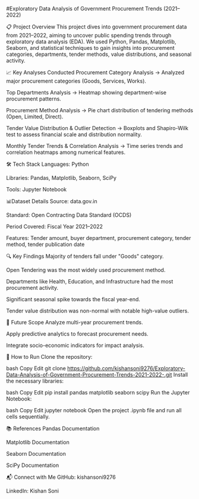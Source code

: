 #Exploratory Data Analysis of Government Procurement Trends (2021–2022)

📋 Project Overview
This project dives into government procurement data from 2021–2022, aiming to uncover public spending trends through exploratory data analysis (EDA). We used Python, Pandas, Matplotlib, Seaborn, and statistical techniques to gain insights into procurement categories, departments, tender methods, value distributions, and seasonal activity.

📈 Key Analyses Conducted
Procurement Category Analysis
→ Analyzed major procurement categories (Goods, Services, Works).

Top Departments Analysis
→ Heatmap showing department-wise procurement patterns.

Procurement Method Analysis
→ Pie chart distribution of tendering methods (Open, Limited, Direct).

Tender Value Distribution & Outlier Detection
→ Boxplots and Shapiro-Wilk test to assess financial scale and distribution normality.

Monthly Tender Trends & Correlation Analysis
→ Time series trends and correlation heatmaps among numerical features.

🛠 Tech Stack
Languages: Python

Libraries: Pandas, Matplotlib, Seaborn, SciPy

Tools: Jupyter Notebook

📊Dataset Details
Source: data.gov.in

Standard: Open Contracting Data Standard (OCDS)

Period Covered: Fiscal Year 2021–2022

Features: Tender amount, buyer department, procurement category, tender method, tender publication date

🔍 Key Findings
Majority of tenders fall under "Goods" category.

Open Tendering was the most widely used procurement method.

Departments like Health, Education, and Infrastructure had the most procurement activity.

Significant seasonal spike towards the fiscal year-end.

Tender value distribution was non-normal with notable high-value outliers.

🔮 Future Scope
Analyze multi-year procurement trends.

Apply predictive analytics to forecast procurement needs.

Integrate socio-economic indicators for impact analysis.

🚀 How to Run
Clone the repository:

bash
Copy
Edit
git clone https://github.com/kishansoni9276/Exploratory-Data-Analysis-of-Government-Procurement-Trends-2021-2022-.git
Install the necessary libraries:

bash
Copy
Edit
pip install pandas matplotlib seaborn scipy
Run the Jupyter Notebook:

bash
Copy
Edit
jupyter notebook
Open the project .ipynb file and run all cells sequentially.

📚 References
Pandas Documentation

Matplotlib Documentation

Seaborn Documentation

SciPy Documentation

📬 Connect with Me
GitHub: kishansoni9276

LinkedIn: Kishan Soni

